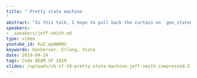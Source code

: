 ```yaml
---
title: " Pretty state machine
"
abstract: "In this talk, I hope to pull back the curtain on `gen_statem` and provide a useful reference for how and when to use it and why the apparent complexity might be worth it.  What are its strengths and weaknesses?  Is there anything `gen_statem` can do that `GenServer` canâ€™t?  In this talk, I plan to explore these questions while providing some guidance and clarity on this mysterious behaviour available since the release of OTP 19."
speakers:
- _speakers/jeff-smith.md
type: video
youtube_id: KuZ_wp8W09U
keywords: GenServer, Erlang, State
date: 2019-04-24
tags: Code BEAM SF 2019
slides: /uploads/cb-sf-19-pretty-state-machine-jeff-smith-compressed-2.pdf
---
```

